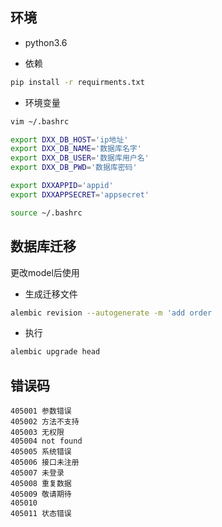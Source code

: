 
##  环境

- python3.6

- 依赖

```bash
pip install -r requirments.txt
```

- 环境变量


```bash
vim ~/.bashrc
```
```bash
export DXX_DB_HOST='ip地址'
export DXX_DB_NAME='数据库名字'
export DXX_DB_USER='数据库用户名'                                                                                                                                                                 
export DXX_DB_PWD='数据库密码'

export DXXAPPID='appid'
export DXXAPPSECRET='appsecret'

```

```bash
source ~/.bashrc
```
## 数据库迁移

更改model后使用

- 生成迁移文件

```bash
alembic revision --autogenerate -m 'add order
```

- 执行
```bash
alembic upgrade head
```

## 错误码
```
405001 参数错误
405002 方法不支持
405003 无权限
405004 not found
405005 系统错误 
405006 接口未注册
405007 未登录
405008 重复数据
405009 敬请期待
405010 
405011 状态错误
```

